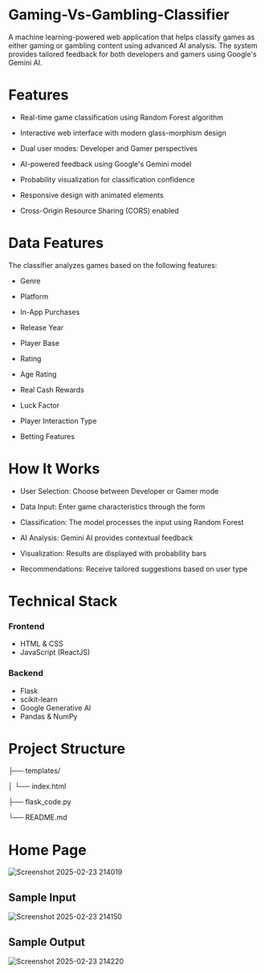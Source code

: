 # Gaming-Vs-Gambling-Classifier
A machine learning-powered web application that helps classify games as either gaming or gambling content using advanced AI analysis. The system provides tailored feedback for both developers and gamers using Google's Gemini AI.

# Features

  - Real-time game classification using Random Forest algorithm
 
  - Interactive web interface with modern glass-morphism design
 
  - Dual user modes: Developer and Gamer perspectives
 
  - AI-powered feedback using Google's Gemini model
 
  - Probability visualization for classification confidence
 
  - Responsive design with animated elements
 
  - Cross-Origin Resource Sharing (CORS) enabled

# Data Features
The classifier analyzes games based on the following features:

 - Genre
   
 - Platform
   
 - In-App Purchases
   
 - Release Year
   
 - Player Base
   
 - Rating
   
 - Age Rating
   
 - Real Cash Rewards
   
 - Luck Factor
   
 - Player Interaction Type
   
 - Betting Features

# How It Works

 - User Selection: Choose between Developer or Gamer mode

 - Data Input: Enter game characteristics through the form

 - Classification: The model processes the input using Random Forest

 - AI Analysis: Gemini AI provides contextual feedback

 - Visualization: Results are displayed with probability bars

 - Recommendations: Receive tailored suggestions based on user type

# Technical Stack
### Frontend

 - HTML & CSS
 - JavaScript (ReactJS)

### Backend

 - Flask
 - scikit-learn
 - Google Generative AI
 - Pandas & NumPy

# Project Structure

├── templates/

│ └── index.html

├── flask_code.py

└── README.md

# Home Page

![Screenshot 2025-02-23 214019](https://github.com/user-attachments/assets/f5bf78d6-78a2-4adc-b5aa-b8589dd8e9d7)

## Sample Input

![Screenshot 2025-02-23 214150](https://github.com/user-attachments/assets/cb46fb54-f3e6-4934-ae75-a9a513279866)

## Sample Output

![Screenshot 2025-02-23 214220](https://github.com/user-attachments/assets/3a2893ec-5d33-44b6-b9d5-7d255b3f8225)


